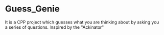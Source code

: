 # Guess_Genie

It is a CPP project which guesses what you are thinking about by asking you a series of questions. Inspired by the "Ackinator"
